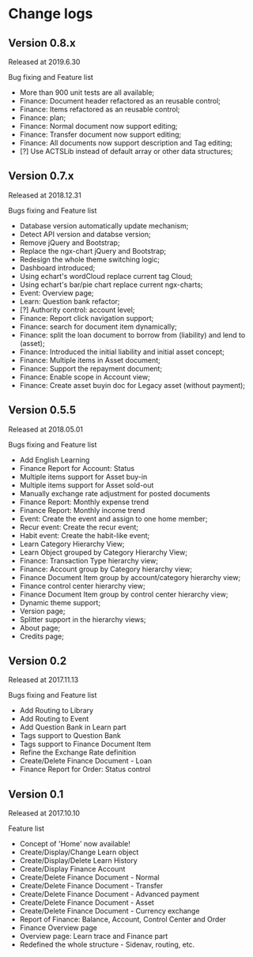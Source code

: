 # Change logs
## Version 0.8.x
Released at 2019.6.30

Bug fixing and Feature list
- More than 900 unit tests are all available;
- Finance: Document header refactored as an reusable control;
- Finance: Items refactored as an reusable control;
- Finance: plan;
- Finance: Normal document now support editing;
- Finance: Transfer document now support editing;
- Finance: All documents now support description and Tag editing;
- [?] Use ACTSLib instead of default array or other data structures;

## Version 0.7.x
Released at 2018.12.31

Bugs fixing and Feature list
- Database version automatically update mechanism;
- Detect API version and databse version;
- Remove jQuery and Bootstrap;
- Replace the ngx-chart jQuery and Bootstrap;
- Redesign the whole theme switching logic;
- Dashboard introduced;
- Using echart's wordCloud replace current tag Cloud;
- Using echart's bar/pie chart replace current ngx-charts;
- Event: Overview page;
- Learn: Question bank refactor;
- [?] Authority control: account level;
- Finance: Report click navigation support;
- Finance: search for document item dynamically;
- Finance: split the loan document to borrow from (liability) and lend to (asset);
- Finance: Introduced the initial liability and initial asset concept;
- Finance: Multiple items in Asset document;
- Finance: Support the repayment document;
- Finance: Enable scope in Account view;
- Finance: Create asset buyin doc for Legacy asset (without payment);


## Version 0.5.5
Released at 2018.05.01

Bugs fixing and Feature list
- Add English Learning
- Finance Report for Account: Status
- Multiple items support for Asset buy-in
- Multiple items support for Asset sold-out
- Manually exchange rate adjustment for posted documents
- Finance Report: Monthly expense trend
- Finance Report: Monthly income trend
- Event: Create the event and assign to one home member;
- Recur event: Create the recur event;
- Habit event: Create the habit-like event;
- Learn Category Hierarchy View;
- Learn Object grouped by Category Hierarchy View;
- Finance: Transaction Type hierarchy view;
- Finance: Account group by Category hierarchy view;
- Finance Document Item group by account/category hierarchy view;
- Finance control center hierarchy view;
- Finance Document Item group by control center hierarchy view;
- Dynamic theme support;
- Version page;
- Splitter support in the hierarchy views;
- About page;
- Credits page;

## Version 0.2
Released at 2017.11.13

Bugs fixing and Feature list
- Add Routing to Library
- Add Routing to Event
- Add Question Bank in Learn part
- Tags support to Question Bank
- Tags support to Finance Document Item
- Refine the Exchange Rate definition
- Create/Delete Finance Document - Loan
- Finance Report for Order: Status control


## Version 0.1
Released at 2017.10.10

Feature list
- Concept of 'Home' now available!
- Create/Display/Change Learn object
- Create/Display/Delete Learn History
- Create/Display Finance Account
- Create/Delete Finance Document - Normal
- Create/Delete Finance Document - Transfer
- Create/Delete Finance Document - Advanced payment
- Create/Delete Finance Document - Asset
- Create/Delete Finance Document - Currency exchange
- Report of Finance: Balance, Account, Control Center and Order
- Finance Overview page
- Overview page: Learn trace and Finance part
- Redefined the whole structure - Sidenav, routing, etc.
